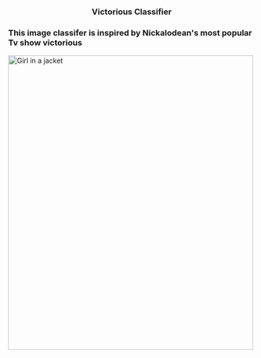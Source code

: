 <h3 align="center">Victorious Classifier</h3>

<h3 align="left">This image classifer is inspired by Nickalodean's most popular Tv show victorious</h3>
<img src="https://www.google.com/url?sa=i&url=https%3A%2F%2Fwww.rottentomatoes.com%2Ftv%2Fvictorious%2Fs02&psig=AOvVaw1bM_IeabzIIp7_5MTNV416&ust=1727338041905000&source=images&cd=vfe&opi=89978449&ved=0CBQQjRxqFwoTCIjSx_zS3YgDFQAAAAAdAAAAABAE" alt="Girl in a jacket" width="500" height="600">
<p align="left">
</p>
